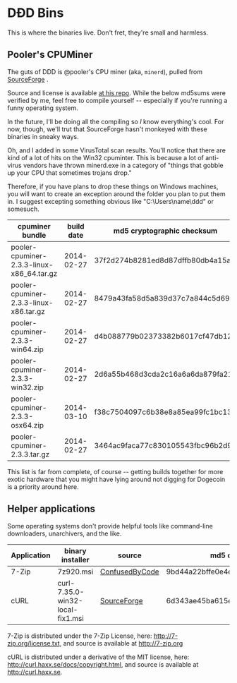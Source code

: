# DÐD Bins

This is where the binaries live. Don't fret, they're small and harmless.

## Pooler's CPUMiner

The guts of DDD is @pooler's CPU miner (aka, `minerd`), pulled from
[SourceForge](http://sourceforge.net/projects/cpuminer/files/) .

Source and license is available [at his repo](github.com/pooler/cpuminer). While the below md5sums were verified
by me, feel free to compile yourself -- especially if you're running a
funny operating system.

In the future, I'll be doing all the compiling so *I* know everything's
cool. For now, though, we'll trut that SourceForge hasn't monkeyed with
these binaries in sneaky ways.

Oh, and I added in some VirusTotal scan results. You'll notice that there
are kind of a lot of hits on the Win32 cpuminter. This is because a lot of
anti-virus vendors have thrown minerd.exe in a category of "things that
gobble up your CPU that sometimes trojans drop."

Therefore, if you have plans to drop these things on Windows machines,
you will want to create an exception around the folder you plan to put
them in. I suggest excepting something obvious like "C:\Users\name\ddd"
or somesuch.


cpuminer bundle                            | build date | md5 cryptographic checksum       | VirusTotal
-------------------------------------------|------------|----------------------------------|--------------------------------
pooler-cpuminer-2.3.3-linux-x86_64.tar.gz  | 2014-02-27 | 37f2d274b8281ed8d87dffb80db4a15a | [VT](https://www.virustotal.com/en/file/5222c2178402ca94d59c9884bcea5d449120a1a10116eca5e50d1b90688bd0af/analysis/1396237908/)
pooler-cpuminer-2.3.3-linux-x86.tar.gz     | 2014-02-27 | 8479a43fa58d5a839d37c7a844c5d693 | [VT](https://www.virustotal.com/en/file/b9ea3ae108786a4ad7031d7736a9f78463e00ff9f13927e2e8b18d2fcc9acab6/analysis/1396237876/)
pooler-cpuminer-2.3.3-win64.zip            | 2014-02-27 | d4b088779b02373382b6017cf47db121 | [VT](https://www.virustotal.com/en/file/8af141adfe7a2823a89fe5cc87f4da1c6be34f49a690b15e565d8b5c36e32045/analysis/1396238005/)
pooler-cpuminer-2.3.3-win32.zip            | 2014-02-27 | 2d6a55b468d3cda2c16a6a6da879fa21 | [VT](https://www.virustotal.com/en/file/5eb61dfc0c965dfae65678d8ae5f1d2c99f781f3aba2136c1c7a4e0375cadfd7/analysis/1396237984/)
pooler-cpuminer-2.3.3-osx64.zip            | 2014-03-10 | f38c7504097c6b38e8a85ea99fc1bc13 | [VT](https://www.virustotal.com/en/file/6affb3f4c93d70180ce6474406162cfd39a0d9120ba70748847b504ab090a495/analysis/1396237953/)
pooler-cpuminer-2.3.3.tar.gz               | 2014-02-27 | 3464ac9faca77c830105543fbc96b2d9 | [VT](https://www.virustotal.com/en/file/aceb90cb8b0f26bba68fe789e0c8d8cc9586af60eac103f25481a165c3b2f29e/analysis/1396237844/)

This list is far from complete, of course -- getting builds together for
more exotic hardware that you might have lying around not digging for
Dogecoin is a priority around here.

## Helper applications

Some operating systems don't provide helpful tools like command-line downloaders, unarchivers, and the like.

Application  | binary installer                 | source                                                                    | md5 checksum                     | VirusTotal Analysis 
-------------|----------------------------------|---------------------------------------------------------------------------|----------------------------------|----------------------
7-Zip        | 7z920.msi                        | [ConfusedByCode](http://www.confusedbycode.com/curl/)                     | 9bd44a22bffe0e4e0b71b8b4cf3a80e2 | [VT Clean](https://www.virustotal.com/en/file/ddbe6836f44dda812960d07d987d703a11f4e917cbf7381022f3277c2898960a/analysis/1396187956/)
cURL         | curl-7.35.0-win32-local-fix1.msi | [SourceForge](http://sourceforge.net/projects/sevenzip/files/7-Zip/9.20/) | 6d343ae45ba615e3604a7ca812e4c274 | [VT Clean](https://www.virustotal.com/en/file/aaec926ead509bb2b3962a83a2d8d74dcbfa3de30c2dc7a10e475ff66e59d54f/analysis/1396188014/)


7-Zip is distributed under the 7-Zip License, here: http://7-zip.org/license.txt, and source is available at http://7-zip.org

cURL is distributed under a derivative of the MIT license, here: http://curl.haxx.se/docs/copyright.html, and source is available at http://curl.haxx.se.

